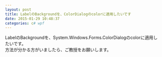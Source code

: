 ```yaml
---
layout: post
title: LabelのBackgroundを、ColorDialogのcolorに適用したいです
date: 2015-01-29 10:48:37
categories: c# wpf
---
```

<!-- {% raw %} -->
<p>LabelのBackgroundを、System.Windows.Forms.ColorDialogのcolorに適用したいです。<br>
方法が分かる方がいましたら、ご教授をお願いします。</p>
<!-- {% endraw %} -->
